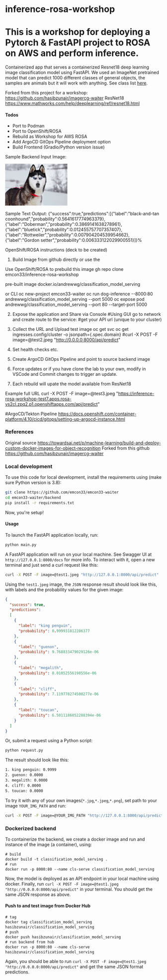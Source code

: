 # inference-rosa-workshop
# This is a workshop for deploying a Pytorch & FastAPI project to ROSA on AWS and perform inference.

Containerized app that serves a containerized Resnet18 deep learning image classification model using FastAPI. We used an ImageNet pretrained model that can predict 1000 different classes of general objects, the samples are animals but it will work with anything. See class list [here](https://deeplearning.cms.waikato.ac.nz/user-guide/class-maps/IMAGENET/).

Forked from this project for a workshop: https://github.com/hasibzunair/imagercg-waiter
ResNet18 https://www.mathworks.com/help/deeplearning/ref/resnet18.html

#### Todos
* Port to Podman 
* Port to OpenShift/ROSA
* Rebuild as Workshop for AWS ROSA
* Add ArgoCD GitOps Pipeline deployment option 
* Build Frontend (Gradio/Python version issue) 

Sample Backend Input Image: 
<p align="left">
  <a href="#"><img src="./test3.jpeg" width="200"></a> <br />
  <em> 
  </em>
</p>

Sample Text Output:
{"success":true,"predictions":[{"label":"black-and-tan coonhound","probability":0.5641617774963379},{"label":"Doberman","probability":0.3869141638278961},{"label":"bluetick","probability":0.012455757707357407},{"label":"Rottweiler","probability":0.007904204539954662},{"label":"Gordon setter","probability":0.006333122029900551}]}%


OpenShift/ROSA instructions (deck to be created) 
1. Build Image from github directly or use the 

Use OpenShift/ROSA to prebuild this image 
gh repo clone emcon33/inference-rosa-workshop

pre-built image 
docker.io/andrewwg/classification_model_serving

or CLI
oc new-project emcon33-waiter
oc run dog-inference --8000:80 andrewwg/classification_model_serving --port 5000
oc expose pod andrewwg/classification_model_serving --port 80 --target-port 5000 

2. Expose the application and Share via Console 
#Using GUI go to network and create route to the service: 
#get your API url (unique to your cluster) 

3. Collect the URL and Upload test image 
oc get svc
oc get ingresses.config/cluster -o jsonpath={.spec.domain}
#curl -X POST -F image=@test2.jpeg "http://0.0.0.0:8000/api/predict"

4. Set health checks etc. 
5. Create ArgoCD GitOps Pipeline and point to source backend image
6. Force updates or if you have clone the lab to your own, modify in VSCode and Commit changes to trigger an update. 
7. Each rebuild will upate the model available from ResNet18 

Example full URL
curl -X POST -F image=@test3.jpeg "https://inference-rosa-workshop-test7.apps.rosa-vs2cl.zpq2.p1.openshiftapps.com/api/predict"

#ArgoCD/Tekton Pipeline 
https://docs.openshift.com/container-platform/4.10/cicd/gitops/setting-up-argocd-instance.html


### References
Original source https://towardsai.net/p/machine-learning/build-and-deploy-custom-docker-images-for-object-recognition
Forked from this github https://github.com/hasibzunair/imagercg-waiter


### Local development
To use this code for local development, install the requirements using (make sure Python version is 3.8):
```bash
git clone https://github.com/emcon33/emcon33-waiter
cd emcon33-waiter/backend
pip install -r requirements.txt
```
Now, you're setup!

#### Usage
To launch the FastAPI application locally, run:
```python
python main.py
```

A FastAPI application will run on your local machine. See Swagger UI at `http://127.0.0.1:8000/docs` for more info. To interact with it, open a new terminal and just send a curl request like this:
```bash
curl -X POST -F image=@test1.jpeg "http://127.0.0.1:8000/api/predict"
```

Using the `test1.jpeg` image, the `JSON` response result should look like this, with labels and the probability values for the given image:
```json
{
  "success": true, 
  "predictions": 
  [
    {
      "label": "king penguin", 
      "probability": 0.999931812286377
    }, 
    {
      "label": "guenon", 
      "probability": 9.768833479029126e-06
    }, 
    {
      "label": "megalith", 
      "probability": 8.01052556198556e-06
    }, 
    {
      "label": "cliff", 
      "probability": 7.119778274500277e-06
    }, 
    {
      "label": "toucan", 
      "probability": 6.5011186052288394e-06
    }
  ]
}
```

Or, submit a request using a Python script:
```python
python request.py
```
The result should look like this:
```bash
1. king penguin: 0.9999
2. guenon: 0.0000
3. megalith: 0.0000
4. cliff: 0.0000
5. toucan: 0.0000
```

To try it with any of your own images(`*.jpg`,`*.jpeg`,`*.png`), set path to your image `YOUR_IMG_PATH` and run:
```bash
curl -X POST -F image=@YOUR_IMG_PATH "http://127.0.0.1:8000/api/predict"
```

### Dockerized backend

To containerize the backend, we create a docker image and run 
and instance of the image (a container), using:
```
# build
docker build -t classification_model_serving .
# run
docker run -p 8000:80 --name cls-serve classification_model_serving
```

Now, the model is deployed as an API endpoint in your local machine using docker. Finally, run `curl -X POST -F image=@test1.jpeg "http://0.0.0.0:8000/api/predict"` in your terminal. You should get the same JSON response as above.

#### Push to and test image from Docker Hub
```
# tag
docker tag classification_model_serving hasibzunair/classification_model_serving
# push
docker push hasibzunair/classification_model_serving
# run backend from hub
docker run -p 8000:80 --name cls-serve hasibzunair/classification_model_serving
```

Again, you should be able to run `curl -X POST -F image=@test1.jpeg "http://0.0.0.0:8000/api/predict"` and get the same JSON format predictions.